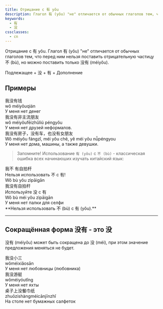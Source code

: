 ```yaml
---
title: Отрицание с 有 yǒu
description: Глагол 有 (yǒu) "не" отличается от обычных глаголов тем, что перед ним нельзя поставить отрицательную частицу 不 (bù), но можно поставить только 没有 (méiyǒu).
keywords:
  - 有
  - 没
cssclasses:
  - cn
---
```

Отрицание с 有 yǒu. Глагол 有 (yǒu) "не" отличается от обычных глаголов тем, что перед ним нельзя поставить отрицательную частицу 不 (bù), но можно поставить только 没有 (méiyǒu). 

<div class="tip">
	<span>Подлежащее + <span class="h">没</span> + <span class="h">有</span> + Дополнение</span>
</div>

## Примеры
<div class="hb">
	<div class="h">我<span class="b">没有</span>钱</div>
	<div class="p"> wǒ <span class="b">méiyǒu</span>qián</div>
	<div class="t"> У меня нет денег </div>
</div>
<div class="hb">
	<div class="h">我<span class="b">没有</span>非主流朋友</div>
	<div class="p"> wǒ <span class="b">méiyǒu</span>fēizhǔliú péngyǒu</div>
	<div class="t"> У меня нет друзей неформалов. </div>
</div>
<div class="hb">
	<div class="h">我<span class="b">没</span>有房子，<span class="b">没</span>有车，也<span class="b">没</span>有女朋友</div>
	<div class="p"> Wǒ <span class="b">méi</span>yǒu fángzǐ, <span class="b">méi</span> yǒu chē, yě <span class="b">méi</span> yǒu nǚpéngyou</div>
	<div class="t"> У меня нет дома, машины, а также девушки.  </div>
</div>

> Запомните! Использование `有 (yǒu)` с `不 (bù)` - классическая ошибка всех начинаюших изучать китайский язык:

<div class="hb n">
	<div class="h">我<span class="b">不 有</span>自拍杆</div>
	<div class="hbtip">Нельзя использовать 不 с 有! </div>
	<div class="p"> Wǒ bù <span class="b">yǒu</span> zìpāigān</div>
</div>
<div class="hb">
	<div class="h">我<span class="b">没有</span>自拍杆</div>
	<div class="hbtip">Используйте 没 с 有</div>
	<div class="p"> Wǒ bù méi <span class="b">yǒu</span> zìpāigān</div>
	<div class="t"> У меня нет палки для селфи </div>
</div>
**Нельзя использовать 不 (bù) с 有 (yǒu).**

---

## Сокращённая форма 没有 - это 没

没有 (méiyǒu) может быть сокращена до 没 (méi), при этом значение предложения меняться не будет.
<div class="hb">
	<div class="h">我<span class="b">没</span>小三</div>
	<div class="p">wǒ<span class="b">méi</span>xiǎosān</div>
	<div class="t">У меня нет любовницы (любовника)</div>
</div>
<div class="hb">
	<div class="h">我<span class="b">没</span>游艇</div>
	<div class="p">wǒ<span class="b">méi</span>yóutǐng</div>
	<div class="t">У меня нет яхты</div>
</div>
<div class="hb">
	<div class="h">桌子上<span class="b">没</span>餐巾纸</div>
	<div class="p">zhuōzishàng<span class="b">méi</span>cānjīnzhǐ</div>
	<div class="t">На столе нет бумажных салфеток</div>
</div>
